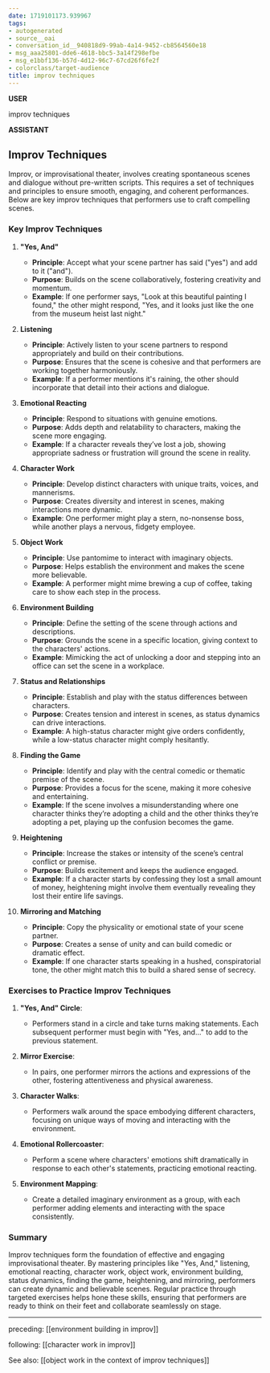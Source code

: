 ```yaml
---
date: 1719101173.939967
tags:
- autogenerated
- source__oai
- conversation_id__940818d9-99ab-4a14-9452-cb8564560e18
- msg_aaa25801-dde6-4618-bbc5-3a14f298efbe
- msg_e1bbf136-b57d-4d12-96c7-67cd26f6fe2f
- colorclass/target-audience
title: improv techniques
---
```


**USER**

improv techniques


**ASSISTANT**

## Improv Techniques

Improv, or improvisational theater, involves creating spontaneous scenes and dialogue without pre-written scripts. This requires a set of techniques and principles to ensure smooth, engaging, and coherent performances. Below are key improv techniques that performers use to craft compelling scenes.

### Key Improv Techniques

1. **"Yes, And"**
    - **Principle**: Accept what your scene partner has said ("yes") and add to it ("and").
    - **Purpose**: Builds on the scene collaboratively, fostering creativity and momentum.
    - **Example**: If one performer says, "Look at this beautiful painting I found," the other might respond, "Yes, and it looks just like the one from the museum heist last night."

2. **Listening**
    - **Principle**: Actively listen to your scene partners to respond appropriately and build on their contributions.
    - **Purpose**: Ensures that the scene is cohesive and that performers are working together harmoniously.
    - **Example**: If a performer mentions it's raining, the other should incorporate that detail into their actions and dialogue.

3. **Emotional Reacting**
    - **Principle**: Respond to situations with genuine emotions.
    - **Purpose**: Adds depth and relatability to characters, making the scene more engaging.
    - **Example**: If a character reveals they’ve lost a job, showing appropriate sadness or frustration will ground the scene in reality.

4. **Character Work**
    - **Principle**: Develop distinct characters with unique traits, voices, and mannerisms.
    - **Purpose**: Creates diversity and interest in scenes, making interactions more dynamic.
    - **Example**: One performer might play a stern, no-nonsense boss, while another plays a nervous, fidgety employee.

5. **Object Work**
    - **Principle**: Use pantomime to interact with imaginary objects.
    - **Purpose**: Helps establish the environment and makes the scene more believable.
    - **Example**: A performer might mime brewing a cup of coffee, taking care to show each step in the process.

6. **Environment Building**
    - **Principle**: Define the setting of the scene through actions and descriptions.
    - **Purpose**: Grounds the scene in a specific location, giving context to the characters' actions.
    - **Example**: Mimicking the act of unlocking a door and stepping into an office can set the scene in a workplace.

7. **Status and Relationships**
    - **Principle**: Establish and play with the status differences between characters.
    - **Purpose**: Creates tension and interest in scenes, as status dynamics can drive interactions.
    - **Example**: A high-status character might give orders confidently, while a low-status character might comply hesitantly.

8. **Finding the Game**
    - **Principle**: Identify and play with the central comedic or thematic premise of the scene.
    - **Purpose**: Provides a focus for the scene, making it more cohesive and entertaining.
    - **Example**: If the scene involves a misunderstanding where one character thinks they’re adopting a child and the other thinks they’re adopting a pet, playing up the confusion becomes the game.

9. **Heightening**
    - **Principle**: Increase the stakes or intensity of the scene’s central conflict or premise.
    - **Purpose**: Builds excitement and keeps the audience engaged.
    - **Example**: If a character starts by confessing they lost a small amount of money, heightening might involve them eventually revealing they lost their entire life savings.

10. **Mirroring and Matching**
    - **Principle**: Copy the physicality or emotional state of your scene partner.
    - **Purpose**: Creates a sense of unity and can build comedic or dramatic effect.
    - **Example**: If one character starts speaking in a hushed, conspiratorial tone, the other might match this to build a shared sense of secrecy.

### Exercises to Practice Improv Techniques

1. **"Yes, And" Circle**:
    - Performers stand in a circle and take turns making statements. Each subsequent performer must begin with "Yes, and..." to add to the previous statement.

2. **Mirror Exercise**:
    - In pairs, one performer mirrors the actions and expressions of the other, fostering attentiveness and physical awareness.

3. **Character Walks**:
    - Performers walk around the space embodying different characters, focusing on unique ways of moving and interacting with the environment.

4. **Emotional Rollercoaster**:
    - Perform a scene where characters' emotions shift dramatically in response to each other's statements, practicing emotional reacting.

5. **Environment Mapping**:
    - Create a detailed imaginary environment as a group, with each performer adding elements and interacting with the space consistently.

### Summary

Improv techniques form the foundation of effective and engaging improvisational theater. By mastering principles like "Yes, And," listening, emotional reacting, character work, object work, environment building, status dynamics, finding the game, heightening, and mirroring, performers can create dynamic and believable scenes. Regular practice through targeted exercises helps hone these skills, ensuring that performers are ready to think on their feet and collaborate seamlessly on stage.


---

preceding: [[environment building in improv]]  


following: [[character work in improv]]

See also: [[object work in the context of improv techniques]]